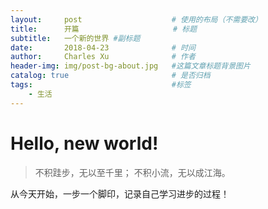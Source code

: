 ```yaml
---
layout:     post                    # 使用的布局（不需要改）
title:      开篇               	   # 标题 
subtitle:   一个新的世界 #副标题
date:       2018-04-23              # 时间
author:     Charles Xu              # 作者
header-img: img/post-bg-about.jpg   #这篇文章标题背景图片
catalog: true                       # 是否归档
tags:                               #标签
    - 生活
---
```


#  Hello, new world!

> 不积跬步，无以至千里；
> 不积小流，无以成江海。

从今天开始，一步一个脚印，记录自己学习进步的过程！


